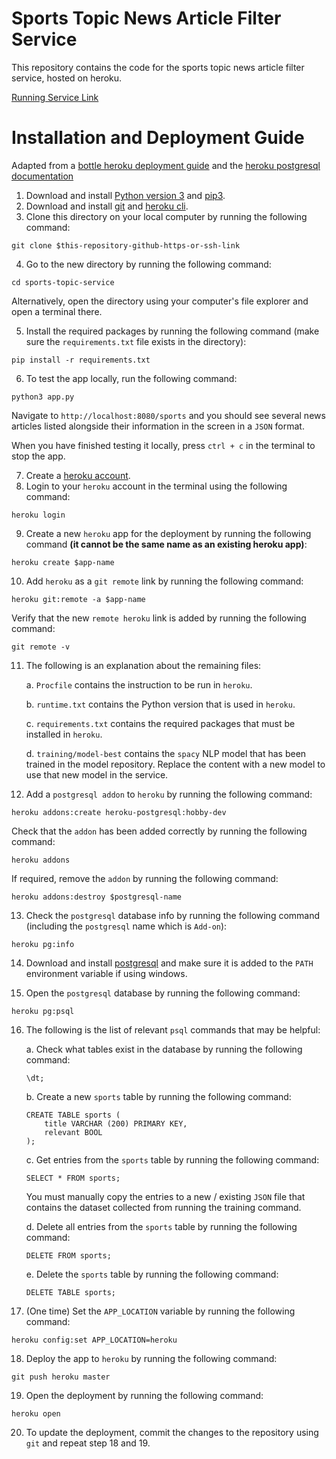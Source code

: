 # Sports Topic News Article Filter Service

This repository contains the code for the sports topic news article filter service, hosted on heroku.

[Running Service Link](https://itspersonal-sports-newsfilter.herokuapp.com)

# Installation and Deployment Guide

Adapted from a [bottle heroku deployment guide](https://github.com/chucknado/bottle_heroku_tutorial) and the [heroku postgresql documentation](https://devcenter.heroku.com/articles/heroku-postgresql)

1. Download and install [Python version 3](https://www.python.org/downloads/) and [pip3](https://pip.pypa.io/en/latest/installation/).
2. Download and install [git](https://git-scm.com/downloads) and [heroku cli](https://devcenter.heroku.com/articles/heroku-cli).
3. Clone this directory on your local computer by running the following command:
```
git clone $this-repository-github-https-or-ssh-link
```
4. Go to the new directory by running the following command:
```
cd sports-topic-service
```

Alternatively, open the directory using your computer's file explorer and open a terminal there.

5. Install the required packages by running the following command (make sure the `requirements.txt` file exists in the directory):
```
pip install -r requirements.txt
```
6. To test the app locally, run the following command:
```
python3 app.py
```
Navigate to `http://localhost:8080/sports` and you should see several news articles listed alongside their information in the screen in a `JSON` format.

When you have finished testing it locally, press `ctrl + c` in the terminal to stop the app.

7. Create a [heroku account](https://signup.heroku.com/).
8. Login to your `heroku` account in the terminal using the following command:
```
heroku login
```
9. Create a new `heroku` app for the deployment by running the following command **(it cannot be the same name as an existing heroku app)**:
```
heroku create $app-name
```
10. Add `heroku` as a `git remote` link by running the following command:
```
heroku git:remote -a $app-name
```
Verify that the new `remote heroku` link is added by running the following command:
```
git remote -v
```
11. The following is an explanation about the remaining files:

    a. `Procfile` contains the instruction to be run in `heroku`.

    b. `runtime.txt` contains the Python version that is used in `heroku`.
    
    c. `requirements.txt` contains the required packages that must be installed in `heroku`.
    
    d. `training/model-best` contains the `spacy` NLP model that has been trained in the model repository. Replace the content with a new model to use that new model in the service.
12. Add a `postgresql addon` to `heroku` by running the following command:
```
heroku addons:create heroku-postgresql:hobby-dev
```
Check that the `addon` has been added correctly by running the following command:
```
heroku addons
```
If required, remove the `addon` by running the following command:
```
heroku addons:destroy $postgresql-name
```

13. Check the `postgresql` database info by running the following command (including the `postgresql` name which is `Add-on`):
```
heroku pg:info
```
14. Download and install [postgresql](https://devcenter.heroku.com/articles/heroku-postgresql#set-up-postgres-on-windows) and make sure it is added to the `PATH` environment variable if using windows.

15. Open the `postgresql` database by running the following command:
```
heroku pg:psql
```

16. The following is the list of relevant `psql` commands that may be helpful:

    a. Check what tables exist in the database by running the following command:
    ```
    \dt;
    ```
    b. Create a new `sports` table by running the following command:
    ```
    CREATE TABLE sports (
        title VARCHAR (200) PRIMARY KEY,
        relevant BOOL
    );
    ```
    c. Get entries from the `sports` table by running the following command:
    ```
    SELECT * FROM sports;
    ```
    You must manually copy the entries to a new / existing `JSON` file that contains the dataset collected from running the training command.

    d. Delete all entries from the `sports` table by running the following command:
    ```
    DELETE FROM sports;
    ```
    e. Delete the `sports` table by running the following command:
    ```
    DELETE TABLE sports;
    ```

17. (One time) Set the `APP_LOCATION` variable by running the following command:
```
heroku config:set APP_LOCATION=heroku
```

18. Deploy the app to `heroku` by running the following command:
```
git push heroku master
```
19. Open the deployment by running the following command:
```
heroku open
```
20. To update the deployment, commit the changes to the repository using `git` and repeat step 18 and 19.